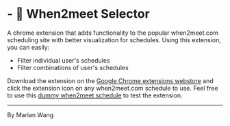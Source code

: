 # - 📝 When2meet Selector
A chrome extension that adds functionality to the popular when2meet.com scheduling site with better visualization for schedules.
Using this extension, you can easily:
- Filter individual user's schedules
- Filter combinations of user's schedules

Download the extension on the [Google Chrome extensions webstore](https://chrome.google.com/webstore/detail/when2meet-selector/emkhnmginkjnbmbeiikeocooendbobhe) and click the extension icon on any when2meet.com schedule to use. Feel free to use this [dummy when2meet schedule](https://www.when2meet.com/?13987880-Uj9Xj) to test the extension.

---
By Marian Wang
